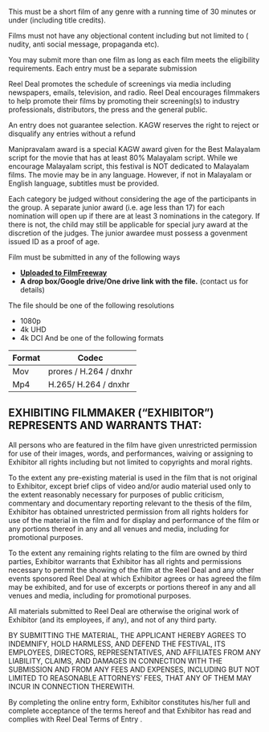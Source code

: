 This must be a short film of any genre with a running time of 30 minutes or under (including title credits).

Films must not have any objectional content including but not limited to ( nudity, anti social message, propaganda etc).

You may submit more than one film as long as each film meets the eligibility requirements. Each entry must be a separate submission

Reel Deal promotes the schedule of screenings via media including newspapers, emails, television, and radio. Reel Deal encourages filmmakers to help promote their films by promoting their screening(s) to industry professionals, distributors, the press and the general public.

An entry does not guarantee selection. KAGW reserves the right to reject or disqualify any entries without a refund

Manipravalam award is a special KAGW award given for the Best Malayalam script for the movie that has at least 80% Malayalam script. While we encourage Malayalam script, this festival is NOT dedicated to Malayalam films. The movie may be in any language. However, if not in Malayalam or English language, subtitles must be provided.

Each category be judged without considering the age of the participants in the group. A separate junior award (i.e. age less than 17) for each nomination will open up if there are at least 3 nominations in the category. If there is not, the child may still be applicable for special jury award at the discretion of the judges. The junior awardee must possess a govenment issued ID as a proof of age.

Film must be submitted in any of the following ways
- **[Uploaded to FilmFreeway](https://filmfreeway.com/festivals/64127?utm_campaign=ReelDeal&utm_medium=External&utm_source=Submission+Button)**
- **A drop box/Google drive/One drive link with the file.** (contact us for details)

The file should be one of the following resolutions
- 1080p
- 4k UHD
- 4k DCI
And be one of the following formats

| Format | Codec
| ----------- | ----------- |
| Mov | prores / H.264 / dnxhr 
| Mp4 | H.265/ H.264 / dnxhr  

## EXHIBITING FILMMAKER (“EXHIBITOR”) REPRESENTS AND WARRANTS THAT:

All persons who are featured in the film have given unrestricted permission for use of their images, words, and performances, waiving or assigning to Exhibitor all rights including but not limited to copyrights and moral rights.

To the extent any pre-existing material is used in the film that is not original to Exhibitor, except brief clips of video and/or audio material used only to the extent reasonably necessary for purposes of public criticism, commentary and documentary reporting relevant to the thesis of the film, Exhibitor has obtained unrestricted permission from all rights holders for use of the material in the film and for display and performance of the film or any portions thereof in any and all venues and media, including for promotional purposes.

To the extent any remaining rights relating to the film are owned by third parties, Exhibitor warrants that Exhibitor has all rights and permissions necessary to permit the showing of the film at the Reel Deal and any other events sponsored Reel Deal at which Exhibitor agrees or has agreed the film may be exhibited, and for use of excerpts or portions thereof in any and all venues and media, including for promotional purposes.

All materials submitted to Reel Deal are otherwise the original work of Exhibitor (and its employees, if any), and not of any third party.

BY SUBMITTING THE MATERIAL, THE APPLICANT HEREBY AGREES TO INDEMNIFY, HOLD HARMLESS, AND DEFEND THE FESTIVAL, ITS EMPLOYEES, DIRECTORS, REPRESENTATIVES, AND AFFILIATES FROM ANY LIABILITY, CLAIMS, AND DAMAGES IN CONNECTION WITH THE SUBMISSION AND FROM ANY FEES AND EXPENSES, INCLUDING BUT NOT LIMITED TO REASONABLE ATTORNEYS’ FEES, THAT ANY OF THEM MAY INCUR IN CONNECTION THEREWITH.

By completing the online entry form, Exhibitor constitutes his/her full and complete acceptance of the terms hereof and that Exhibitor has read and complies with Reel Deal Terms of Entry .